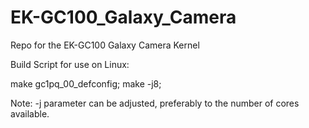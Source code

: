 EK-GC100_Galaxy_Camera
======================

Repo for the EK-GC100 Galaxy Camera Kernel 


Build Script for use on Linux:

make gc1pq_00_defconfig;
make -j8;

Note: -j parameter can be adjusted, preferably to the number of cores 
available.
